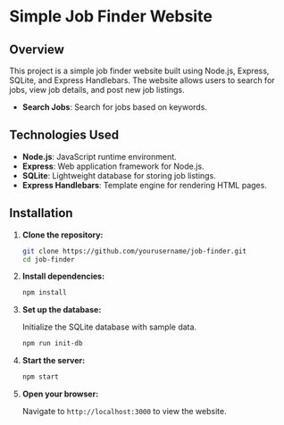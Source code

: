 # Simple Job Finder Website

## Overview

This project is a simple job finder website built using Node.js, Express, SQLite, and Express Handlebars. The website allows users to search for jobs, view job details, and post new job listings.


- **Search Jobs**: Search for jobs based on keywords.

## Technologies Used

- **Node.js**: JavaScript runtime environment.
- **Express**: Web application framework for Node.js.
- **SQLite**: Lightweight database for storing job listings.
- **Express Handlebars**: Template engine for rendering HTML pages.

## Installation

1. **Clone the repository:**

   ```sh
   git clone https://github.com/yourusername/job-finder.git
   cd job-finder
   ```

2. **Install dependencies:**

   ```sh
   npm install
   ```

3. **Set up the database:**

   Initialize the SQLite database with sample data.

   ```sh
   npm run init-db
   ```

4. **Start the server:**

   ```sh
   npm start
   ```

5. **Open your browser:**

   Navigate to `http://localhost:3000` to view the website.


